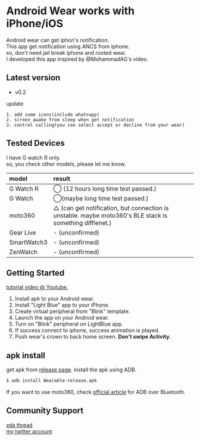 Android Wear works with iPhone/iOS
===================================

Android wear can get iphon's notification.  
This app get notification using ANCS from iphone.  
so, don't need jail break iphone and rooted wear.  
I developed this app inspired by @MohammadAG's video.

Latest version
--------------
- v0.2

update
```
1. add some icons(include whatsapp)
2. screen awake from sleep when get notification
3. control calling(you can select accept or decline from your wear)
```

Tested Devices
--------------
I have G watch R only.  
so, you check other models, please let me know.

| model | result |
|:--    |:--     |
|G Watch R| ◯ (12 hours long time test passed.)|
|G Watch  | ◯(maybe long time test passed.)|
|moto360|△ (can get notification, but connection is unstable. maybe moto360's BLE stack is something difflenet.)|
|Gear Live| - (unconfirmed)|
|SmartWatch3| - (unconfirmed)|
|ZenWatch| - (unconfirmed)|

Getting Started
---------------
[tutorial video @ Youtube.](https://www.youtube.com/watch?v=cIYe6ExIjrQ)

1. Install apk to your Android wear.
2. Install "Light Blue" app to your iPhone.
3. Create virtual peripheral from "Blink" template.  
4. Launch the app on your Android wear.
5. Turn on "Blink" peripheral on LightBlue app.
6. If success connect to iphone, success animation is played.
7. Push wear's crown to back home screen. **Don't swipe Activity.**  

apk install
---------
get apk from [release page](https://github.com/shiitakeo/android_wear_for_ios/releases).
install the apk using ADB.

```sh
$ adb install Wearable-release.apk
```

If you want to use moto360, check [official article](https://developer.android.com/training/wearables/apps/bt-debugging.html) for ADB over Bluetooth.

Community Support
-------
[xda thread](http://forum.xda-developers.com/android-wear/development/android-wear-ios-connectivity-t3052524)  
[my twitter account](https://twitter.com/shiitakeo)
